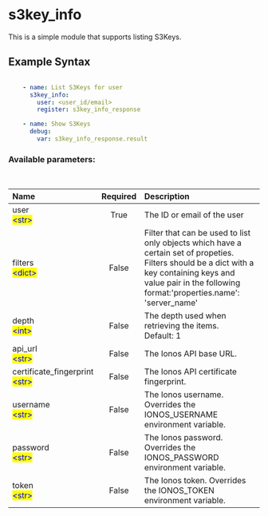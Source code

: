 # s3key_info

This is a simple module that supports listing S3Keys.

## Example Syntax


```yaml

    - name: List S3Keys for user
      s3key_info:
        user: <user_id/email>
        register: s3key_info_response

    - name: Show S3Keys
      debug:
        var: s3key_info_response.result

```
### Available parameters:
&nbsp;

| Name | Required | Description |
| :--- | :---: | :--- |
| user<br /><mark style="color:blue;">\<str\></mark> | True | The ID or email of the user |
| filters<br /><mark style="color:blue;">\<dict\></mark> | False | Filter that can be used to list only objects which have a certain set of propeties. Filters should be a dict with a key containing keys and value pair in the following format:'properties.name': 'server_name' |
| depth<br /><mark style="color:blue;">\<int\></mark> | False | The depth used when retrieving the items.<br />Default: 1 |
| api_url<br /><mark style="color:blue;">\<str\></mark> | False | The Ionos API base URL. |
| certificate_fingerprint<br /><mark style="color:blue;">\<str\></mark> | False | The Ionos API certificate fingerprint. |
| username<br /><mark style="color:blue;">\<str\></mark> | False | The Ionos username. Overrides the IONOS_USERNAME environment variable. |
| password<br /><mark style="color:blue;">\<str\></mark> | False | The Ionos password. Overrides the IONOS_PASSWORD environment variable. |
| token<br /><mark style="color:blue;">\<str\></mark> | False | The Ionos token. Overrides the IONOS_TOKEN environment variable. |

